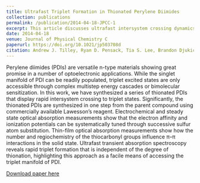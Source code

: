 ```yaml
---
title: Ultrafast Triplet Formation in Thionated Perylene Diimides
collection: publications
permalink: /publication/2014-04-18-JPCC-1
excerpt: This article discusses ultrafast intersystem crossing dynamics on a series of thionated Perylene diimides (PDIs) is independent of the degree of thionation while the electron affinity and ionization potentials can be systematically tuned via successive sulfur substitution
date: 2014-04-18
venue: Journal of Physical Chemistry C
paperurl: https://doi.org/10.1021/jp503708d
citation: Andrew J. Tilley, Ryan D. Pensack, Tia S. Lee, Brandon Djukic, Gregory D. Scholes, Dwight S. Seferos.Ultrafast Triplet Formation in Thionated Perylene Diimides. J. Phys. Chem. C., 2014, 118 (19), 9996.
---
```

Perylene diimides (PDIs) are versatile n-type materials showing great promise in a number of optoelectronic applications. While the singlet manifold of PDI can be readily populated, triplet excited states are only accessible through complex multistep energy cascades or bimolecular sensitization. In this work, we have synthesized a series of thionated PDIs that display rapid intersystem crossing to triplet states. Significantly, the thionated PDIs are synthesized in one step from the parent compound using commercially available Lawesson’s reagent. Electrochemical and steady state optical absorption measurements show that the electron affinity and ionization potentials can be systematically tuned through successive sulfur atom substitution. Thin-film optical absorption measurements show how the number and regiochemistry of the thiocarbonyl groups influence π–π interactions in the solid state. Ultrafast transient absorption spectroscopy reveals rapid triplet formation that is independent of the degree of thionation, highlighting this approach as a facile means of accessing the triplet manifold of PDI.

[Download paper here](http://t-s-lee.github.io/files/paper1.pdf)
